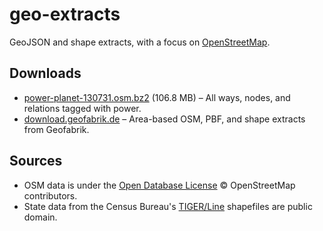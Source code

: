geo-extracts
========
GeoJSON and shape extracts, with a focus on [OpenStreetMap](http://www.openstreetmap.org/).

Downloads
--------
* [power-planet-130731.osm.bz2](http://geo-dl.bitomics.com/power-planet-130731.osm.bz2) (106.8 MB) – All ways, nodes, and relations tagged with power.
* [download.geofabrik.de](http://download.geofabrik.de/) – Area-based OSM, PBF, and shape extracts from Geofabrik.

Sources
--------
* OSM data is under the [Open Database License](http://opendatacommons.org/licenses/odbl) © OpenStreetMap contributors.
* State data from the Census Bureau's [TIGER/Line](http://www2.census.gov/cgi-bin/shapefiles2009/national-files) shapefiles are public domain. 
